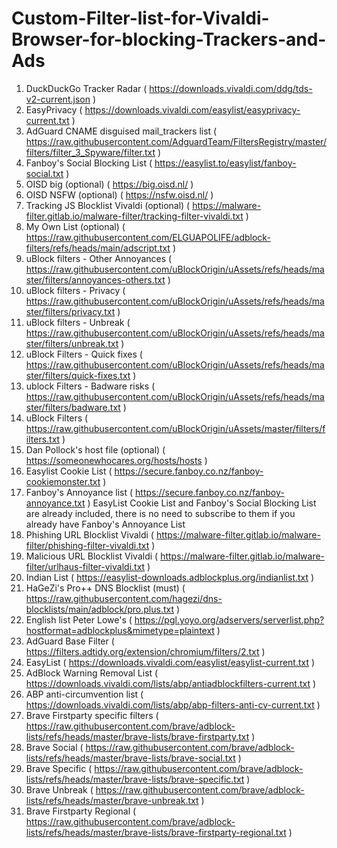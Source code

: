 # Custom-Filter-list-for-Vivaldi-Browser-for-blocking-Trackers-and-Ads

1. DuckDuckGo Tracker Radar ( https://downloads.vivaldi.com/ddg/tds-v2-current.json )
2. EasyPrivacy ( https://downloads.vivaldi.com/easylist/easyprivacy-current.txt )
3. AdGuard CNAME disguised mail_trackers list ( https://raw.githubusercontent.com/AdguardTeam/FiltersRegistry/master/filters/filter_3_Spyware/filter.txt )
4. Fanboy's Social Blocking List ( https://easylist.to/easylist/fanboy-social.txt )
5. OISD big (optional) ( https://big.oisd.nl/ )
6. OISD NSFW (optional) ( https://nsfw.oisd.nl/ )
7. Tracking JS Blocklist Vivaldi (optional) ( https://malware-filter.gitlab.io/malware-filter/tracking-filter-vivaldi.txt )
8. My Own List (optional) ( https://raw.githubusercontent.com/ELGUAPOLIFE/adblock-filters/refs/heads/main/adscript.txt )
9. uBlock filters - Other Annoyances ( https://raw.githubusercontent.com/uBlockOrigin/uAssets/refs/heads/master/filters/annoyances-others.txt )
10. uBlock filters - Privacy ( https://raw.githubusercontent.com/uBlockOrigin/uAssets/refs/heads/master/filters/privacy.txt )
11. uBlock filters - Unbreak ( https://raw.githubusercontent.com/uBlockOrigin/uAssets/refs/heads/master/filters/unbreak.txt )
12. uBlock Filters - Quick fixes ( https://raw.githubusercontent.com/uBlockOrigin/uAssets/refs/heads/master/filters/quick-fixes.txt )
13. ublock Filters - Badware risks ( https://raw.githubusercontent.com/uBlockOrigin/uAssets/refs/heads/master/filters/badware.txt )
14. uBlock Filters ( https://raw.githubusercontent.com/uBlockOrigin/uAssets/master/filters/filters.txt )
15. Dan Pollock's host file (optional) ( https://someonewhocares.org/hosts/hosts )
16. Easylist Cookie List ( https://secure.fanboy.co.nz/fanboy-cookiemonster.txt )
17. Fanboy's Annoyance list ( https://secure.fanboy.co.nz/fanboy-annoyance.txt )
    EasyList Cookie List and Fanboy's Social Blocking List are already included, there is no need to subscribe to them if you already have Fanboy's Annoyance List
19. Phishing URL Blocklist Vivaldi ( https://malware-filter.gitlab.io/malware-filter/phishing-filter-vivaldi.txt )
20. Malicious URL Blocklist Vivaldi ( https://malware-filter.gitlab.io/malware-filter/urlhaus-filter-vivaldi.txt )
21. Indian List ( https://easylist-downloads.adblockplus.org/indianlist.txt )
22. HaGeZi's Pro++ DNS Blocklist (must) ( https://raw.githubusercontent.com/hagezi/dns-blocklists/main/adblock/pro.plus.txt )
23. English list Peter Lowe's ( https://pgl.yoyo.org/adservers/serverlist.php?hostformat=adblockplus&mimetype=plaintext )
24. AdGuard Base Filter ( https://filters.adtidy.org/extension/chromium/filters/2.txt )
25. EasyList ( https://downloads.vivaldi.com/easylist/easylist-current.txt )
26. AdBlock Warning Removal List ( https://downloads.vivaldi.com/lists/abp/antiadblockfilters-current.txt )
27. ABP anti-circumvention list ( https://downloads.vivaldi.com/lists/abp/abp-filters-anti-cv-current.txt )
28. Brave Firstparty specific filters ( https://raw.githubusercontent.com/brave/adblock-lists/refs/heads/master/brave-lists/brave-firstparty.txt )
29. Brave Social ( https://raw.githubusercontent.com/brave/adblock-lists/refs/heads/master/brave-lists/brave-social.txt )
30. Brave Specific ( https://raw.githubusercontent.com/brave/adblock-lists/refs/heads/master/brave-lists/brave-specific.txt )
31. Brave Unbreak ( https://raw.githubusercontent.com/brave/adblock-lists/refs/heads/master/brave-unbreak.txt )
32. Brave Firstparty Regional ( https://raw.githubusercontent.com/brave/adblock-lists/refs/heads/master/brave-lists/brave-firstparty-regional.txt )
